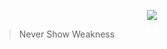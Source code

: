 <p align="center"><img src="https://media.giphy.com/media/uES0oXcxs0TVGE79Mu/giphy.gif"></p>

> Never Show Weakness



